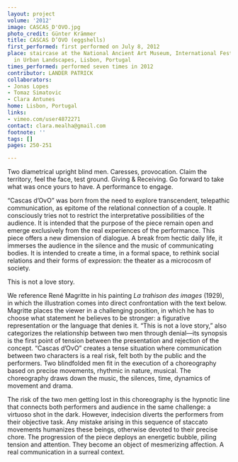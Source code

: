 ```yaml
---
layout: project
volume: '2012'
image: CASCAS_D'OVO.jpg
photo_credit: Günter Krämmer
title: CASCAS D’OVO (eggshells)
first_performed: first performed on July 8, 2012
place: staircase at the National Ancient Art Museum, International Festival of Dance
  in Urban Landscapes, Lisbon, Portugal
times_performed: performed seven times in 2012
contributor: LANDER PATRICK
collaborators:
- Jonas Lopes
- Tomaz Simatovic
- Clara Antunes
home: Lisbon, Portugal
links:
- vimeo.com/user4872271
contact: clara.mealha@gmail.com
footnote: ''
tags: []
pages: 250-251

---
```


Two diametrical upright blind men. Caresses, provocation. Claim the territory, feel the face, test ground. Giving & Receiving. Go forward to take what was once yours to have. A performance to engage.

“Cascas d’OvO” was born from the need to explore transcendent, telepathic communication, as epitome of the relational connection of a couple. It consciously tries not to restrict the interpretative possibilities of the audience. It is intended that the purpose of the piece remain open and emerge exclusively from the real experiences of the performance. This piece offers a new dimension of dialogue. A break from hectic daily life, it immerses the audience in the silence and the music of communicating bodies. It is intended to create a time, in a formal space, to rethink social relations and their forms of expression: the theater as a microcosm of society.

This is not a love story.

We reference René Magritte in his painting _La trahison des images_ (1929), in which the illustration comes into direct confrontation with the text below. Magritte places the viewer in a challenging position, in which he has to choose what statement he believes to be stronger: a figurative representation or the language that denies it. “This is not a love story,” also categorizes the relationship between two men through denial—its synopsis is the first point of tension between the presentation and rejection of the concept. “Cascas d’OvO” creates a tense situation where communication between two characters is a real risk, felt both by the public and the performers. Two blindfolded men fit in the execution of a choreography based on precise movements, rhythmic in nature, musical. The choreography draws down the music, the silences, time, dynamics of movement and drama.

The risk of the two men getting lost in this choreography is the hypnotic line that connects both performers and audience in the same challenge: a virtuoso shot in the dark. However, indecision diverts the performers from their objective task. Any mistake arising in this sequence of staccato movements humanizes these beings, otherwise devoted to their precise chore. The progression of the piece deploys an energetic bubble, piling tension and attention. They become an object of mesmerizing affection. A real communication in a surreal context.
